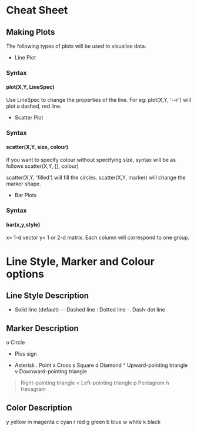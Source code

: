 # Cheat Sheet

## Making Plots
The following types of plots will be used to visualise data.
- Line Plot
### Syntax
#### plot(X,Y, LineSpec)

Use LineSpec to change the properties of the line.
For eg:
plot(X,Y, '--r') will plot a dashed, red line.

- Scatter Plot
### Syntax
#### scatter(X,Y, size, colour)
If you want to specify colour without specifying size, syntax will be as follows
scatter(X,Y, [], colour)

scatter(X,Y, 'filled') will fill the circles.
scatter(X,Y, marker) will change the marker shape.

- Bar Plots
### Syntax
#### bar(x,y,style)
x= 1-d vector
y= 1 or 2-d matrix. Each column will correspond to one group.

# Line Style, Marker and Colour options
## Line Style	Description
-	Solid line (default)
--	Dashed line
:	Dotted line
-.	Dash-dot line
## Marker	Description
o	Circle
+	Plus sign
*	Asterisk
.	Point
x	Cross
s	Square
d	Diamond
^	Upward-pointing triangle
v	Downward-pointing triangle
>	Right-pointing triangle
<	Left-pointing triangle
p	Pentagram
h	Hexagram
## Color	Description
y yellow
m magenta
c cyan
r red
g green
b blue
w white
k black

